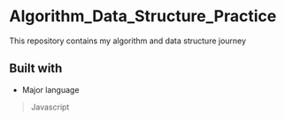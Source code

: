 # Algorithm_Data_Structure_Practice

This repository contains my algorithm and data structure journey

## Built with

- Major language

> Javascript
